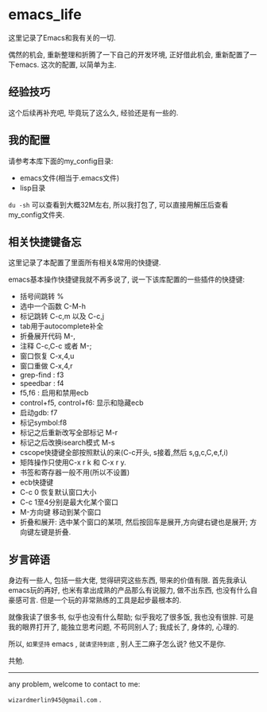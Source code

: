 # emacs_life
这里记录了Emacs和我有关的一切.

偶然的机会, 重新整理和折腾了一下自己的开发环境, 正好借此机会, 重新配置了一下emacs. 这次的配置, 以简单为主.




## 经验技巧
这个后续再补充吧, 毕竟玩了这么久, 经验还是有一些的.




## 我的配置

请参考本库下面的my_config目录:
* emacs文件(相当于.emacs文件)
* lisp目录


`du -sh` 可以查看到大概32M左右, 所以我打包了, 可以直接用解压后查看my_config文件夹.



## 相关快捷键备忘

这里记录了本配置了里面所有相关&常用的快捷键.

emacs基本操作快捷键我就不再多说了, 说一下该库配置的一些插件的快捷键:

* 括号间跳转 %
* 选中一个函数 C-M-h
* 标记跳转 C-c,m 以及 C-c,j
* tab用于autocomplete补全
* 折叠展开代码 M-,
* 注释 C-c,C-c  或者 M-;
* 窗口恢复 C-x,4,u
* 窗口重做 C-x,4,r
* grep-find : f3
* speedbar : f4
* f5,f6 : 启用和禁用ecb
* control+f5, control+f6: 显示和隐藏ecb
* 启动gdb: f7
* 标记symbol:f8
* 标记之后重新改写全部标记 M-r
* 标记之后改换isearch模式 M-s
* cscope快捷键全部按照默认的来(C-c开头, s接着,然后 s,g,c,C,e,f,i)
* 矩阵操作只使用C-x r k 和 C-x r y.
* 书签和寄存器一般不用(所以不设置)
* ecb快捷键
 * C-c 0 恢复默认窗口大小
 * C-c 1至4分别是最大化某个窗口
 * M-方向键 移动到某个窗口
 * 折叠和展开: 选中某个窗口的某项, 然后按回车是展开,方向键右键也是展开; 方向键左键是折叠.


## 岁言碎语

身边有一些人, 包括一些大佬, 觉得研究这些东西, 带来的价值有限. 首先我承认emacs玩的再好, 也米有拿出成熟的产品那么有说服力, 做不出东西, 也没有什么自豪感可言. 但是一个玩的非常熟练的工具是起步最根本的.

就像我读了很多书, 似乎也没有什么帮助; 似乎我吃了很多饭, 我也没有很胖.
可是我的眼界打开了, 能独立思考问题, 不苟同别人了; 我成长了, 身体的, 心理的.


所以, `如果坚持` emacs , `就请坚持到底` , 别人王二麻子怎么说? 他又不是你.

共勉.


---
any problem, welcome to contact to me:

`wizardmerlin945@gmail.com` .
